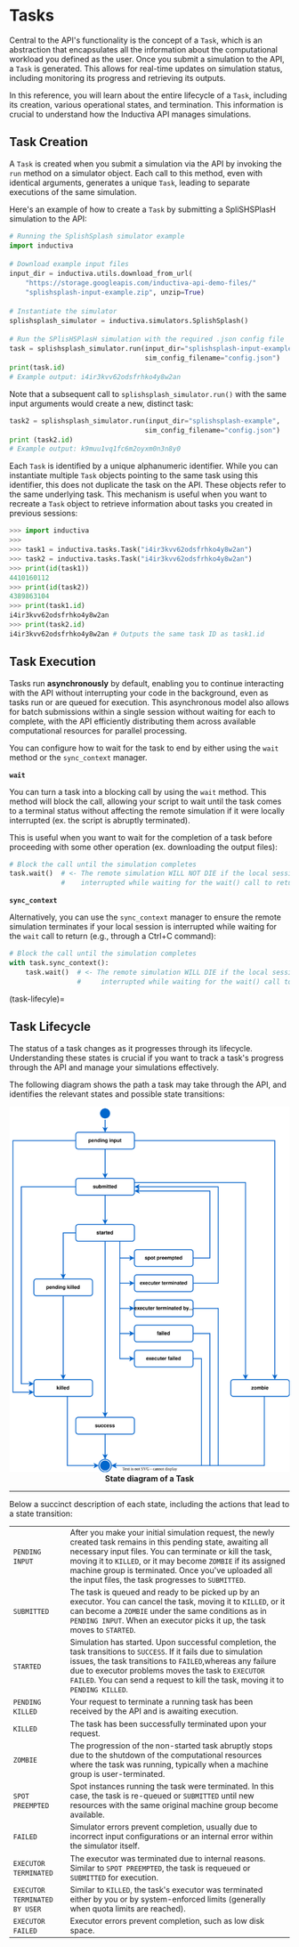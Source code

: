 # Tasks

Central to the API's functionality is the concept of a `Task`, which is an 
abstraction that encapsulates all the information about the
computational workload you defined as the user. Once you submit a simulation to the 
API, a `Task` is generated. This allows for real-time updates on simulation status, 
including monitoring its progress and retrieving its outputs.

In this reference, you will learn about the entire lifecycle of a `Task`, 
including its creation, various operational states, and termination. This information 
is crucial to understand how the Inductiva API manages simulations.

## Task Creation

A `Task` is created when you submit a simulation via the API by invoking the `run` 
method on a simulator object. Each call to this method, even with identical arguments, 
generates a unique `Task`, leading to separate executions of the same simulation.

Here's an example of how to create a `Task` by submitting a SpliSHSPlasH simulation 
to the API:

```python
# Running the SplishSplash simulator example
import inductiva

# Download example input files
input_dir = inductiva.utils.download_from_url(
    "https://storage.googleapis.com/inductiva-api-demo-files/"
    "splishsplash-input-example.zip", unzip=True)

# Instantiate the simulator
splishsplash_simulator = inductiva.simulators.SplishSplash()

# Run the SPlisHSPlasH simulation with the required .json config file
task = splishsplash_simulator.run(input_dir="splishsplash-input-example",
                                  sim_config_filename="config.json")
print(task.id)  
# Example output: i4ir3kvv62odsfrhko4y8w2an
```

Note that a subsequent call to `splishsplash_simulator.run()` with the same
input arguments would create a new, distinct task:

```python
task2 = splishsplash_simulator.run(input_dir="splishsplash-example",
                                  sim_config_filename="config.json")
print (task2.id)  
# Example output: k9muu1vq1fc6m2oyxm0n3n8y0
```

Each `Task` is identified by a unique alphanumeric identifier. While you can 
instantiate multiple `Task` objects pointing to the same task using this identifier, 
this does not duplicate the task on the API. These objects refer to the same underlying 
task. This mechanism is useful when you want to recreate a `Task` object to 
retrieve information about tasks you created in previous sessions:

```python
>>> import inductiva
>>>
>>> task1 = inductiva.tasks.Task("i4ir3kvv62odsfrhko4y8w2an")
>>> task2 = inductiva.tasks.Task("i4ir3kvv62odsfrhko4y8w2an")
>>> print(id(task1))
4410160112
>>> print(id(task2))
4389863104
>>> print(task1.id)
i4ir3kvv62odsfrhko4y8w2an
>>> print(task2.id)
i4ir3kvv62odsfrhko4y8w2an # Outputs the same task ID as task1.id
```

## Task Execution

Tasks run **asynchronously** by default, enabling you to continue interacting with
the API without interrupting your code in the background, even as tasks run or are 
queued for execution. This asynchronous model also allows for batch submissions within 
a single session without waiting for each to complete, with the API efficiently 
distributing them across available computational resources for parallel processing. 

You can configure how to wait for the task to end by either using the `wait` method or 
the `sync_context` manager. 

**`wait`**

You can turn a task into a blocking call by using the `wait` method.
This method will block the call, allowing your script to wait until the task comes 
to a terminal status without affecting the remote simulation if it were locally 
interrupted (ex. the script is abruptly terminated). 

This is useful when you want to wait for the completion of a task before proceeding 
with some other operation (ex. downloading the output files):

```python
# Block the call until the simulation completes
task.wait()  # <- The remote simulation WILL NOT DIE if the local session is
             #    interrupted while waiting for the wait() call to return
```

**`sync_context`**

Alternatively, you can use the `sync_context` manager to ensure the remote simulation 
terminates if your local session is interrupted while waiting for the `wait` call 
to return (e.g., through a Ctrl+C command):

```python
# Block the call until the simulation completes
with task.sync_context():
    task.wait()  # <- The remote simulation WILL DIE if the local session is
                 #     interrupted while waiting for the wait() call to return
```

(task-lifecyle)=
## Task Lifecycle

The status of a task changes as it progresses through its lifecycle. Understanding 
these states is crucial if you want to track a task's progress through the API and 
manage your simulations effectively. 

The following diagram shows the path a task may take through the API, and identifies 
the relevant states and possible state transitions:


<div align="center">
   <img src="../_static/task_state.svg" alt="Task state diagram">
   <figcaption align = "center"><b>State diagram of a Task</b></figcaption>
</div>

---

Below a succinct description of each state, including the actions that
lead to a state transition:

|  	|  	|
|---	|---	|
| `PENDING INPUT` 	| After you make your initial simulation request, the newly created task remains in this pending state, awaiting all necessary input files. You can terminate or kill the task, moving it to `KILLED`, or it may become `ZOMBIE` if its assigned machine group is terminated. Once you've uploaded all the input files, the task progresses to `SUBMITTED`. 	|
| `SUBMITTED` 	| The task is queued and ready to be picked up by an executor. You can cancel the task, moving it to `KILLED`, or it can become a `ZOMBIE` under the same conditions as in `PENDING INPUT`. When an executor picks it up, the task moves to `STARTED`. 	|
| `STARTED` 	| Simulation has started. Upon successful completion, the task transitions to `SUCCESS`. If it fails due to simulation issues, the task transitions to `FAILED`,whereas any failure due to executor problems moves the task to `EXECUTOR FAILED`. You can send a request to kill the task, moving it to `PENDING KILLED`. 	|
| `PENDING KILLED` 	| Your request to terminate a running task has been received by the API and is awaiting execution. 	|
| `KILLED` 	| The task has been successfully terminated upon your request. 	|
| `ZOMBIE` 	| The progression of the non-started task abruptly stops due to the shutdown of the computational resources where the task was running, typically when a machine group is user-terminated. 	|
| `SPOT PREEMPTED` 	| Spot instances running the task were terminated. In this case, the task is re-queued or `SUBMITTED` until new resources with the same original machine group become available. 	|
| `FAILED` 	| Simulator errors prevent completion, usually due to incorrect input configurations or an internal error within the simulator itself. 	|
| `EXECUTOR TERMINATED` 	| The executor was terminated due to internal reasons. Similar to `SPOT PREEMPTED`, the task is requeued or `SUBMITTED` for execution. 	|
| `EXECUTOR TERMINATED BY USER` 	| Similar to `KILLED`, the task's executor was terminated either by you or by system-enforced limits (generally when quota limits are reached). 	|
| `EXECUTOR FAILED` 	| Executor errors prevent completion, such as low disk space. 	|
